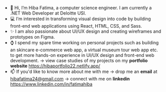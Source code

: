 - 👋 Hi, I’m Hiba Fatima, a computer science engineer. I am currently a .NET Web Developer at Deloitte USI.
- 💻 I’m interested in transforming visual design into code by building front-end web applications using React, HTML, CSS, and Sass. 
- ✨ I am also passionate about UI/UX design and creating wireframes and prototypes on Figma.
- ⌚ I spend my spare time working on personal projects such as building an skincare e-commerce web app, a virtual museum tour web app etc. to get more hands-on experience in UI/UX design and front-end web development. -> view case studies of my projects on my **portfolio website** https://hibaportfolio22.netlify.app/
- 📫 If you'd like to know more about me with me -> drop me an **email** at hibafatima24@gmail.com -> connect with me on **linkedin** https://www.linkedin.com/in/fatimahiba
